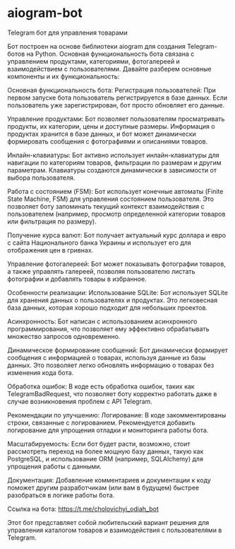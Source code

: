 # aiogram-bot
Telegram бот для управления товарами

Бот построен на основе библиотеки aiogram для создания Telegram-ботов на Python. Основная функциональность бота связана с управлением продуктами, категориями, фотогалереей и взаимодействием с пользователями. Давайте разберем основные компоненты и их функциональность:

Основная функциональность бота:
Регистрация пользователей: При первом запуске бота пользователь регистрируется в базе данных. Если пользователь уже зарегистрирован, бот просто обновляет его данные.

Управление продуктами: Бот позволяет пользователям просматривать продукты, их категории, цены и доступные размеры. Информация о продуктах хранится в базе данных, и бот может динамически формировать сообщения с фотографиями и описаниями товаров.

Инлайн-клавиатуры: Бот активно использует инлайн-клавиатуры для навигации по категориям товаров, фильтрации по размерам и другим параметрам. Клавиатуры создаются динамически в зависимости от выбора пользователя.

Работа с состоянием (FSM): Бот использует конечные автоматы (Finite State Machine, FSM) для управления состоянием пользователя. Это позволяет боту запоминать текущий контекст взаимодействия с пользователем (например, просмотр определенной категории товаров или фильтрация по размеру).

Получение курса валют: Бот получает актуальный курс доллара и евро с сайта Национального банка Украины и использует его для отображения цен в гривнах.

Управление фотогалереей: Бот может показывать фотографии товаров, а также управлять галереей, позволяя пользователю листать фотографии и добавлять товары в избранное.

Особенности реализации:
Использование SQLite: Бот использует SQLite для хранения данных о пользователях и продуктах. Это легковесная база данных, которая хорошо подходит для небольших проектов.

Асинхронность: Бот написан с использованием асинхронного программирования, что позволяет ему эффективно обрабатывать множество запросов одновременно.

Динамическое формирование сообщений: Бот динамически формирует сообщения с информацией о товарах, используя данные из базы данных. Это позволяет легко обновлять информацию о товарах без изменения кода бота.

Обработка ошибок: В коде есть обработка ошибок, таких как TelegramBadRequest, что позволяет боту корректно работать даже в случае возникновения проблем с API Telegram.

Рекомендации по улучшению:
Логирование: В коде закомментированы строки, связанные с логированием. Рекомендуется добавить логирование для упрощения отладки и мониторинга работы бота.

Масштабируемость: Если бот будет расти, возможно, стоит рассмотреть переход на более мощную базу данных, такую как PostgreSQL, и использование ORM (например, SQLAlchemy) для упрощения работы с данными.

Документация: Добавление комментариев и документации к коду поможет другим разработчикам (или вам в будущем) быстрее разобраться в логике работы бота.

Ссылка на бота:
https://t.me/cholovichyi_odiah_bot

Этот бот представляет собой любительский вариант решения для управления каталогом товаров и взаимодействия с пользователями в Telegram.